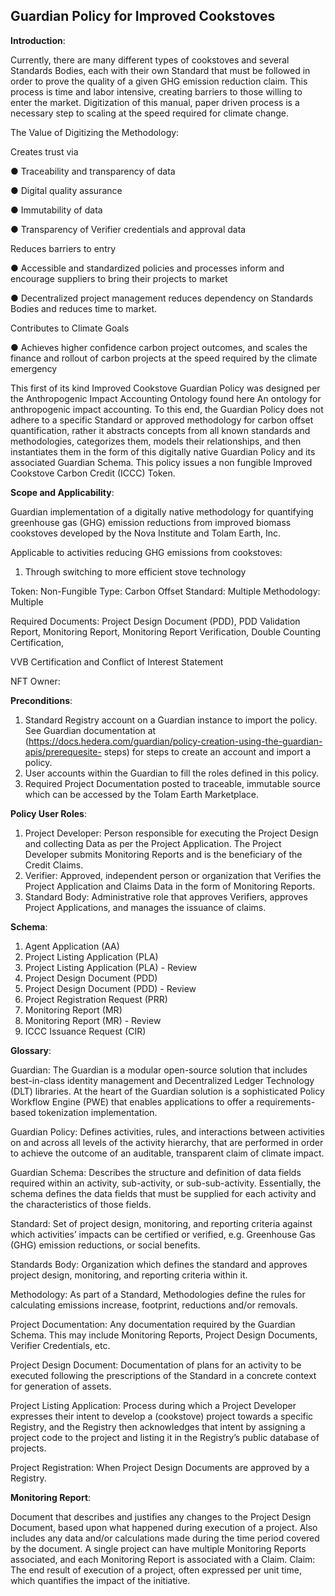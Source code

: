 ## Guardian Policy for Improved Cookstoves

**Introduction**: 

Currently, there are many different types of cookstoves and several Standards Bodies, each with their own Standard that must be followed in order to prove the quality of a given GHG emission reduction claim. This process is time and labor intensive, creating barriers to those willing to enter the market. Digitization of this manual, paper driven process is a necessary step to scaling at the speed required for climate change.

The Value of Digitizing the Methodology:

Creates trust via

●	Traceability and transparency of data

●	Digital quality assurance

●	Immutability of data

●	Transparency of Verifier credentials and approval data

Reduces barriers to entry

●	Accessible and standardized policies and processes inform and encourage suppliers to bring their projects to market

●	Decentralized project management reduces dependency on Standards Bodies and reduces time to market.

Contributes to Climate Goals

●	Achieves higher confidence carbon project outcomes, and scales the finance and rollout of carbon projects at the speed required by the climate emergency

This first of its kind Improved Cookstove Guardian Policy was designed per the Anthropogenic Impact Accounting Ontology found here An ontology for anthropogenic impact accounting. To this end, the Guardian Policy does not adhere to a specific Standard or approved methodology for carbon offset quantification, rather it abstracts concepts from all known standards and methodologies, categorizes them, models their relationships, and then instantiates them in the form of this digitally native Guardian Policy and its associated Guardian Schema. This policy issues a non fungible Improved Cookstove Carbon Credit (ICCC) Token.

**Scope and Applicability**: 

Guardian implementation of a digitally native methodology for quantifying greenhouse gas (GHG) emission reductions from improved biomass cookstoves developed by the Nova Institute and Tolam Earth, Inc.


Applicable to activities reducing GHG emissions from cookstoves:

1. Through switching to more efficient stove technology

Token: Non-Fungible Type: Carbon Offset Standard: Multiple Methodology: Multiple

Required Documents: Project Design Document (PDD), PDD Validation Report, Monitoring Report, Monitoring Report Verification, Double Counting Certification, 

VVB Certification and Conflict of Interest Statement

NFT Owner:

**Preconditions**: 
1.	Standard Registry account on a Guardian instance to import the policy. See Guardian documentation at
(https://docs.hedera.com/guardian/policy-creation-using-the-guardian-apis/prerequesite-
 steps) for steps to create an account and import a policy.
2.	User accounts within the Guardian to fill the roles defined in this policy.
3.	Required Project Documentation posted to traceable, immutable source which can be accessed by the Tolam Earth Marketplace.

**Policy User Roles**:
1.	Project Developer: Person responsible for executing the Project Design and collecting Data as per the Project Application. The Project Developer submits Monitoring Reports and is the beneficiary of the Credit Claims.
2.	Verifier: Approved, independent person or organization that Verifies the Project Application and Claims Data in the form of Monitoring Reports.
3.	Standard Body: Administrative role that approves Verifiers, approves Project Applications, and manages the issuance of claims.
 
**Schema**:

1.	Agent Application (AA)
2.	Project Listing Application (PLA)
3.	Project Listing Application (PLA) - Review
4.	Project Design Document (PDD)
5.	Project Design Document (PDD) - Review
6.	Project Registration Request (PRR)
7.	Monitoring Report (MR)
8.	Monitoring Report (MR) - Review
9.	ICCC Issuance Request (CIR)

**Glossary**:

Guardian: The Guardian is a modular open-source solution that includes best-in-class identity management and Decentralized Ledger Technology (DLT) libraries. At the heart of the Guardian solution is a sophisticated Policy Workflow Engine (PWE) that enables applications to offer a requirements-based tokenization implementation.

Guardian Policy: Defines activities, rules, and interactions between activities on and across all levels of the activity hierarchy, that are performed in order to achieve the outcome of an auditable, transparent claim of climate impact.

Guardian Schema: Describes the structure and definition of data fields required within an activity, sub-activity, or sub-sub-activity. Essentially, the schema defines the data fields that must be supplied for each activity and the characteristics of those fields.

Standard: Set of project design, monitoring, and reporting criteria against which activities’ impacts can be certified or verified, e.g. Greenhouse Gas (GHG) emission reductions, or social benefits.

Standards Body: Organization which defines the standard and approves project design, monitoring, and reporting criteria within it.

Methodology: As part of a Standard, Methodologies define the rules for calculating emissions increase, footprint, reductions and/or removals.

Project Documentation: Any documentation required by the Guardian Schema. This may include Monitoring Reports, Project Design Documents, Verifier Credentials, etc.

Project Design Document: Documentation of plans for an activity to be executed following the prescriptions of the Standard in a concrete context for generation of assets.

Project Listing Application: Process during which a Project Developer expresses their intent to develop a (cookstove) project towards a specific Registry, and the Registry then acknowledges that intent by assigning a project code to the project and listing it in the Registry’s public database of projects.

Project Registration: When Project Design Documents are approved by a Registry.

 
**Monitoring Report**:

Document that describes and justifies any changes to the Project Design Document, based upon what happened during execution of a project. Also includes any data and/or calculations made during the time period covered by the document. A single project can have multiple Monitoring Reports associated, and each Monitoring Report is associated with a Claim.
Claim: The end result of execution of a project, often expressed per unit time, which quantifies the impact of the initiative.
